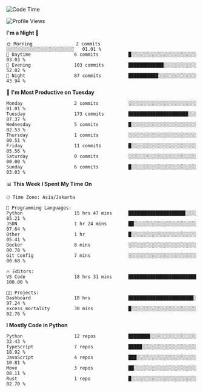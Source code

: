 <!--START_SECTION:waka-->
![Code Time](http://img.shields.io/badge/Code%20Time-1%2C824%20hrs%2047%20mins-blue)

![Profile Views](http://img.shields.io/badge/Profile%20Views-6-blue)

**I'm a Night 🦉** 

```text
🌞 Morning                2 commits           ░░░░░░░░░░░░░░░░░░░░░░░░░   01.01 % 
🌆 Daytime                6 commits           █░░░░░░░░░░░░░░░░░░░░░░░░   03.03 % 
🌃 Evening                103 commits         █████████████░░░░░░░░░░░░   52.02 % 
🌙 Night                  87 commits          ███████████░░░░░░░░░░░░░░   43.94 % 
```
📅 **I'm Most Productive on Tuesday** 

```text
Monday                   2 commits           ░░░░░░░░░░░░░░░░░░░░░░░░░   01.01 % 
Tuesday                  173 commits         ██████████████████████░░░   87.37 % 
Wednesday                5 commits           █░░░░░░░░░░░░░░░░░░░░░░░░   02.53 % 
Thursday                 1 commits           ░░░░░░░░░░░░░░░░░░░░░░░░░   00.51 % 
Friday                   11 commits          █░░░░░░░░░░░░░░░░░░░░░░░░   05.56 % 
Saturday                 0 commits           ░░░░░░░░░░░░░░░░░░░░░░░░░   00.00 % 
Sunday                   6 commits           █░░░░░░░░░░░░░░░░░░░░░░░░   03.03 % 
```


📊 **This Week I Spent My Time On** 

```text
🕑︎ Time Zone: Asia/Jakarta

💬 Programming Languages: 
Python                   15 hrs 47 mins      █████████████████████░░░░   85.21 % 
JSON                     1 hr 24 mins        ██░░░░░░░░░░░░░░░░░░░░░░░   07.64 % 
Other                    1 hr                █░░░░░░░░░░░░░░░░░░░░░░░░   05.41 % 
Docker                   8 mins              ░░░░░░░░░░░░░░░░░░░░░░░░░   00.78 % 
Git Config               7 mins              ░░░░░░░░░░░░░░░░░░░░░░░░░   00.68 % 

🔥 Editors: 
VS Code                  18 hrs 31 mins      █████████████████████████   100.00 % 

🐱‍💻 Projects: 
Dashboard                18 hrs              ████████████████████████░   97.24 % 
excess_mortality         30 mins             █░░░░░░░░░░░░░░░░░░░░░░░░   02.76 % 
```

**I Mostly Code in Python** 

```text
Python                   12 repos            ████████░░░░░░░░░░░░░░░░░   32.43 % 
TypeScript               7 repos             █████░░░░░░░░░░░░░░░░░░░░   18.92 % 
JavaScript               4 repos             ███░░░░░░░░░░░░░░░░░░░░░░   10.81 % 
Move                     3 repos             ██░░░░░░░░░░░░░░░░░░░░░░░   08.11 % 
Rust                     1 repo              █░░░░░░░░░░░░░░░░░░░░░░░░   02.70 % 
```




<!--END_SECTION:waka-->
